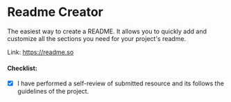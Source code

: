 

# Readme Creator

The easiest way to create a README. It allows you to quickly add and customize all the sections you need for your project's readme.

Link: https://readme.so

#### Checklist:

- [x] I have performed a self-review of submitted resource and its follows the guidelines of the project.
